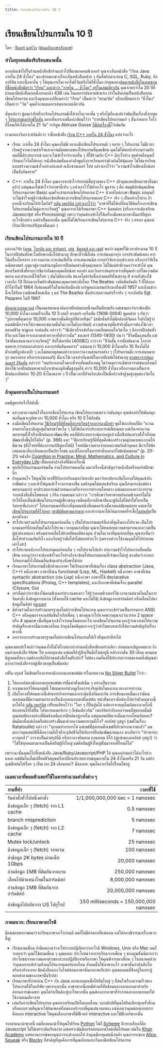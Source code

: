 ```yaml
---
title: เรียนเขียนโปรแกรมใน 10 ปี
---
```


# เรียนเขียนโปรแกรมใน 10 ปี

โดย : [ปีเตอร์ นอร์วิก][Peter-Norvig] ([ต้นฉบับภาษาอังกฤษ][original])

### ทำไมทุกคนต้องรีบร้อนขนาดนั้น

ลองเดินเข้าไปในร้านหนังสือซักร้านแล้วไปที่แผนกคอมพิวเตอร์ คุณจะเห็นหนังสือ "เรียน Java ภายใน 24 ชั่วโมง" มองซ้ายมองขวาก็จะเห็นหนังสือคล้าย ๆ กันที่พร้อมจะสอน C, SQL, Ruby, อัลกอริทึม และเนื้อหาอื่น ๆ ให้คุณภายในเวลาไม่กี่วันหรือไม่กี่ชั่วโมง ถ้าคุณลอง[ค้นหาหนังสือในอเมซอนที่ชื่อหนังสือมีคำว่า “เรียน” และคำว่า “ภายใน ... ชั่วโมง” อยู่ในเล่มเดียวกัน][amazon-book-search] คุณจะพบว่าใน 20 ปีที่ผ่านมามีหนังสือแบบนี้ออกมาถึง 436 เล่ม ในผลการค้นหาหน้าแรก เก้าในสิบเล่มเป็นหนังสือสอนเขียนโปรแกรม และถึงคุณลองเปลี่ยนคำว่า “เรียน” เป็นคำว่า “สอน/หัด” หรือเปลี่ยนคำว่า “ชั่วโมง” เป็นคำว่า “วัน” คุณก็จะพบผลการค้นหาแบบเดียวกัน

นั่นแปลว่า ผู้คนเร่งรีบที่จะเรียนโปรแกรมมิ่งให้จบในเวลาสั้น ๆ หรือไม่ก็คงแปลว่ามันเป็นเรื่องที่ง่ายสุด ๆ [โปรแกรมเมอร์เฟไลสัน][felleisen-site] มองเห็นกระแสนี้และเขียนไว้ว่า “การเขียนโปรแกรมแย่ ๆ นั้นง่ายมาก ไอโง่ที่ไหนก็ทำได้ภายใน 21 วัน” การ์ตูน Abtruse Goose [ก็มีล้อเรื่องนี้][abtruse-goose-joke]ไว้เช่นกัน

เรามาลองวิเคราะห์กันดีกว่า ว่าชื่อหนังสือ [เรียน C++ ภายใน 24 ชั่วโมง][cpp-in-24-hours-amazon-link] แปลว่าอะไร

- เรียน: ภายใน 24 ชั่วโมง คุณคงไม่มีเวลาลงมือเขียนโปรแกรมดี ๆ หลาย ๆ โปรแกรม ไม่มีเวลาเรียนรู้จากความสำเร็จและความผิดพลาดของโปรแกรมที่คุณเขียน คุณไม่ได้พบปะทำงานร่วมกับคนที่มีประสบการณ์ และจะไม่เข้าใจว่าระบบอื่น ๆ ที่ใช้ร่วมกับ C++ มีอะไรบ้าง สุดท้ายคือคุณก็เรียนอะไรไม่ได้เยอะ หนังสือเล่มนั้นคงกำลังพูดถึงการเรียนอย่างผิวเผินให้คุ้นเคย ไม่ใช่ดารเรียนแบบสร้างความเข้าใจอย่างถ่องแท้ อเล็กซานเดอร์ โปป กล่าวเอาไว้ว่า "ความเข้าใจเพียงเล็กน้อยเป็นสิ่งอันตราย"

- C++: ภายใน 24 ชั่วโมง คุณอาจจะเข้าใจวัยกรณ์พื้นฐานของ C++ (ถ้าคุณเคยเขียนภาษาอื่นมาแล้ว) แต่คุณคงไม่เข้าใจว่าภาษานี้จริง ๆ แล้วเอาไว้ใช้ทำอะไร พูดง่าย ๆ คือ สมมุติปกติคุณเขียนโปรแกรมภาษา Basic คุณก็จะสามารถเขียนโปรแกรม C++ ด้วยสไตล์ภาษา Basic แต่คุณก็จะไม่เข้าใจอยู่ดีว่าข้อดีและข้อเสียของการเขียนโปรแกรมแบบ C++ จริง ๆ เป็นอย่างไรบ้าง ถ้าแบบนี้จะเรียนไปทำไมกัน? [อลัน เพอร์ลิส กล่าวเอาไว้ว่า][alan-perlis-epigrams] “ภาษาที่ไม่ได้เปลี่ยนวิธีคิดเรื่องการเขียนโปรแกรมนั้นไม่คู่ควรจะเรียนรู้” คุณอาจจะได้เรียนภาษา C++ นิดหน่อย (หรืออาจจะต้องเรียน Javascript หรือ Processing) เพราะว่าคุณต้องเข้าไปใช้เครื่องมือของภาษานั้นแก้ปัญหาอะไรซักอย่าง แต่ถ้าเป็นแบบนั้น คุณก็ไม่ได้เรียนการเขียนโปรแกรม C++ จริง ๆ หรอก คุณแค่เรียนวิธีการแก้ปัญหานั้นเฉย ๆ

### เรียนเขียนโปรแกรมภายใน 10 ปี

ผลงานวิจัย ([บลูม][bloom-bibl], [ไบรอัน และ ฮาร์เธอร์][brian-bibl], [เฮส][hayes-bibl], [ซิมอนส์ และ เชส][simmons-bibl]) พบว่า มนุษย์ใช้เวลาประมาณ 10 ปีในการฝึกฝนทักษะใดทักษะหนึ่งให้ชำนาญ ทักษะที่ว่านี้ก็เช่น การเล่นหมากรุก การประพันธ์เพลง การใช้เครื่องโทรสาร การวาดภาพ การเล่นเปียโน การเล่นเทนนิส การทำวิจัยระบบประสาท หรือการวิจัยในคณิตศาสตร์ กุญแจสู่ความชำนาญคือการฝึกฝนอย่างมีจุดมุ่งหมาย ไม่ใช่แค่ทำซ้ำจนกว่าจะทำได้ คุณต้องเริ่มทำสิ่งที่ยากกว่าขีดจำกัดของคุณเล็กน้อย ลองทำ และวิเคราะห์ผลระหว่างที่คุณทำ แก้ไขความผิดพลาด และทำแบบนี้ไปเรื่อย ๆ มันไม่มีทางลัด ขนาดโมซาร์ตซึ่งเก่งดนตรีตั้งแต่อายุ 4 ขวบยังต้องใช้เวลาอีก 13 ปีก่อนจะเริ่มประพันธ์เพลงคุณภาพระดับโลก The Beatles วงฮิตติดอันดับ 1 ที่ได้ออกทีวีโชว์ในปี 1964 ก็เล่นดนตรีในไนท์คลับเมืองลิเวอร์พูลและแฮมเบิร์กมาตั้งแต่ปี 1957 และถึงแม้วงนี้จะได้รับความนิยมตั้งแต่เนิ่น ๆ แต่ The Beatles นั้นประสบความสำเร็จจริง ๆ จากอัลบัม Sgt. Peppers ในปี 1967

[มัลคอม แกลดเวลล์][malcolm-book] เป็นคนเสนอแนวคิดการฝึกฝนแบบนี้จนเป็นที่ยอมรับ แต่เขามองว่าเราต้องฝึก 10,000 ชั่วโมง แทนที่จะเป็น 10 ปี เฮนรี่ คาเธอร์-เบร็ตสัน (1908-2004) พูดคล้าย ๆ กันว่า "รูปภาพที่คุณถ่าย 10,000 ภาพแรกนั้นคือรูปที่ห่วยที่สุด" (สมัยนั้นยังไม่มีกล้องดิจิตอล จึงยังไม่รู้ว่าคนสมัยนี้อาจจะได้ภาพเยอะขนาดนั้นในเวลาไม่ถึงอาทิตย์) ความชำนาญที่แท้จริงนั้นอาจต้องใช้เวลาตลอดชีวิต ซามูเอล จอห์นสัน กล่าวว่า "วิธีเดียวที่จะเข้าถึงความเยี่ยมยอดในวิชาใด ๆ คือการฝึกฝนทั้งชีวิต และไม่ควรจะแลกมาด้วยราคาที่ต่ำกว่านั้น" ชอเซอร์ (1340-1400) บ่นว่า "ชีวิตนั้นแสนสั้น แต่วิชานั้นแสนนานกว่าจะเรียนรู้" ฮิปโปเครติส (400BC) กว่าวว่า "ชีวิตสั้น การฝึกฝนนาน โอกาสหดหาย การทดลองลำบาก และการตัดสินคนยาก" แน่นอนว่า 10,000 ชั่วโมงหรือ 10 ปีคงไม่ใช่ตัวเลขที่ถูกต้องเป้ะ ๆ คงไม่สมเหตุสมผลถ้าจะบอกว่าความสามารถต่าง ๆ (โปรแกรมมิ่ง การเล่นหมากรุก หมากฮอส หรือการเล่นดนตรี) นั้นจะใช้เวลาเท่ากันพอดีในการฝึกฝนให้ชำนาญ [ศาสตราจารย์แอนเดอร์ อิริคสัน][ericsson-amazon] กล่าวว่า "ผมประหลาดใจมากที่จากที่ผมสังเกตดู ไม่ว่าคนเราจะมีพรสวรรค์ขนาดไหนก็ต้องใช้เวลาฝึกฝนมหาศาลถึงจะชำนาญถึงขั้นสูงสุดได้ คำว่า 10,000 ชั่วโมง หรืออาจมองเป็นการฝึกฝนอาทิตย์ละ 10-20 ชั่วโมงหลาย ๆ ปี เป็นเวลาที่อัจฉริยะต้องใช้เพื่อก้าวเข้าสู่จุดสูงสุดของวิชาใด ๆ"

### ถ้าคุณอยากเป็นโปรแกรมเมอร์

ผมมีสูตรสำเร็จให้ดังนี้:

- แสวงหาความสนใจในการเขียนโปรแกรม เขียนโปรแกรมเพราะว่ามันสนุก คุณต้องทำให้มันสนุกพอที่คุณจะอุทิศเวลา 10,000 ชั่วโมง หรือ 10 ปี ให้กับมัน
- ลงมือเขียนโปรแกรม [วิธีเรียนรู้ที่ดีที่สุดคือการเรียนรู้จากการลงมือทำ][learning-by-doing] พูดให้ละเอียดก็คือ "ความสามารถในระดับสูงสุดในสาขาวิชาใด ๆ ไม่ได้เกิดจากประสบการณ์ที่ผ่านพบ แต่เกิดจากความพยายามตั้งใจที่จะฝึกฝนและพัฒนาขึ้น คนที่มีประสบการณ์มากอยู่แล้วเมื่อฝึกฝนอย่างตั้งใจก็ย่อมพัฒนายิ่งขึ้นไปได้อีก" (p. 366) และ "วิธีการเรียนรู้ที่ดีที่สุดคือต้องสร้างจุดมุ่งหมายของงานให้ชัดเจน (ตั้งโจทย์ที่ต้องการแก้ปัญหาให้ดี) โจทย์มีความยากง่ายเหมาะสมกับตัวบุคคล มีการให้ข้อเสนอแนะที่ละเอียดและเป็นประโยชน์ และมีโอกาสในการทำซ้ำและแก้ไขข้อผิดพลาด" (p. 20-21) หนังสือ [Cognition in Practice: Mind, Mathematics, and Culture in Everyday Life][cognition-in-practice-book] เป็นแหล่งอ้างอิงที่ดีของเรื่องนี้
- คุยกับโปรแกรมเมอร์คนอื่น อ่านโปรแกรมคนอื่น ผมว่าเรื่องนี้สำคัญกว่าหนังสือหรือคอร์สฝึกซะอีก
- ถ้าคุณสนใจ ให้คุณใช้เวลาสี่ปีกับการเรียนมหาวิทยาลัย มหาวิทยาลัยจะเปิดโอกาสให้คุณเข้าถึงอาชีพต่าง ๆ และทำให้คุณเข้าใจวงการมากขึ้น แต่ถ้าคุณไม่ชอบเข้าเรียน คุณก็สามารถ(แต่ต้องพยายามมาก) หาประสบการณ์ด้วยตนเองหรือจากการทำงานโดยตรง แต่ผมบอกเลยว่าการอ่านจากหนังสือนั้นไม่พอแน่ ๆ อิริค เรดมอนด์ กล่าวว่า "การศึกษาวิทยาศาสตร์คอมพิวเตอร์ไม่ได้ทำให้ใครเป็นนักขียนโปรแกรมผู้เชี่ยวชาญ เหมือนที่การศึกษาสีและพู่กันไม่ได้ทำให้ใครเป็นจิตรกรที่เก่งกาจ" โปรแกรมเมอร์ที่เก่งที่สุดคนหนึ่งที่ผมเคยจ้างนั้นจบแค่มัธยมปลาย แต่เขาได้[เขียนโปรแกรมที่ดี][xemacs][ไว้เยอะ][firefox] [เขามีผู้ติดตามมากมาย][alt-fan-jwz] และทำงานหาได้เงินมากพอที่จะซื้อ[ไนท์คลับ][dna-nightclub]เป็นของตัวเอง
- ทำโปรเจคร่วมกับโปรแกรมเมอร์คนอื่น ๆ เป็นโปรแกรมเมอร์ที่เก่งที่สุดในบางโปรเจค เป็นโปรแกมเมอร์ที่อ่อนที่สุดในอีกโปรเจค เวลาคุณเก่งที่สุด คุณจะได้ทดสอบความสามารถและความเป็นผู้นำของตนเอง พร้อมนำคนอื่นไปด้วยทัศนคติของคุณ ส่วนในเวลาที่คุณอ่อนที่สุด คุณจะเห็นว่ามือโปรทำงานกันยังไง และเรียนรู้ว่ามือโปรไม่ชอบทำอะไร (เพราะเค้าจะใช้งานคุณให้ไปทำแทนเค้าไงล่ะ)
- ทำโปรเจคหลังจากโปรแกรมเมอร์คนอื่น ๆ จบโปรเจคไปแล้ว ทำความเข้าใจโปรแกรมที่คนอื่นเขียน ลองดูว่าเราจะต้องเข้าใจอะไรบ้างถึงจะซ่อมโปรแกรมตอนที่เจ้าของไม่อยู่ ลองคิดว่าจะออกโปรแกรมยังไงให้คนอื่นเข้ามาบำรุงรักษาได้ง่าย
- เรียนภาษาโปรแกรมมื่งซักห้าหกภาษา ให้เรียนภาษาที่เน้นเรื่อง class abstraction (Java, C++) หนึ่งภาษา ภาษาที่เน้น functional (Lisp, ML, Haskell) หนึ่งภาษา ภาษาที่เน้น syntactic abstraction (เช่น Lisp) หนึ่งภาษา ภาษาที่ใช้ declarative specifications (Prolog, C++ templates), และอีกภาษาที่เน้นเรื่อง parallel (Closure, Go)
- อย่าลืมคำว่าเราต้องใช้คอมพิวเตอร์ทำงานของเรา ให้รู้ว่าคอมพิวเตอร์ใช้เวลานานขนาดไหนในการรันคำสั่ง ดึงข้อมูลจากแรม (ทั้งแบบใช้ cache และไม่ใช้) ดึงข้อมูลจากฮาร์ดดิสก์ หรือเลื่อนไปหาข้อมูลในดิสก์ ([ดูเฉลย][computation-speed-ans])
- มีส่วนร่วมในการสร้างมาตรฐานสไตล์การเขียนโปรแกรม คุณอาจจะเข้าร่วมเป็นกรรมการ ANSI C++ หรือคุณอาจจะแค่ตัดสินใจกับเพื่อน ๆ ของคุณว่าโปรเจคพวกคุณจะเว้นวรรค 2 space หรือ 4 space เพื่อที่คุณจะเข้าใจว่าคนอื่นชอบอะไรเวลาเขียนโปรแกรม และรู้ว่าพวกเขาให้ความสำคัญเรื่องพวกนี้มากขนาดไหน ถ้าคุณโชคดีคุณอาจจะรู้ว่าทำไมพวกเขาถึงให้ความสำคัญกับเรื่องพวกนี้
- ออกจากการสร้างมาตรฐานสไตล์การเขียนโปรแกรมให้เร็วที่สุดเท่าที่ทำได้

คุณคงพอเข้าใจแล้วว่าคุณคงไปไม่ได้ไกลมากถ้าอ่านหนังสือเพียงอย่างเดียว ก่อนผมจะมีลูกคนแรก ถึงผมอ่านหนังสือ How To แทบทุกเล่ม แต่ผมก็ยังรู้สึกเป็นมือใหม่อยู่ดี หลักจากนั้น 30 เดือน ตอนผมมีลูกคนที่สอง ผมต้องกลับไปอ่านหนังสือใหม่รึเปล่า? ไม่ต้อง ผมก็แค่ใช้ประสบการณ์ของผมซึ่งมีคุณค่ามากกว่าหนังสือจากผู้เชี่ยวชาญเป็นพันหน้า

เฟร็ด บรุคส์ ได้เขียนเรื่องการหานักออกแบบซอฟต์แวร์ในบทความ [No Silver Bullet][no-silver-bullet] ไว้ว่า :
1. ให้ออกค้นหานักออกแบบซอฟต์แวร์ชั้นนำตั้งแต่เนิ่น ๆ อย่างเป็นระบบ
2. หาเมนเทอร์ให้คนกลุ่มนี้ ให้เมนเทอร์ช่วยดูเรื่องการเจริญเติบโตและแนวทางการทำงาน
3. เปิดโอกาสให้คนพวกนี้เข้ามาทำกิจกรรมและกระตุ้นซึ่งกันและกัน
การเขียนแบบนี้มองว่ามีคนหลายคนที่มีความสามารถจะเป็นนักออกแบบมาตั้งแต่ต้น หน้าที่ของเราคือต้องไปคว้าตัวคนพวกนี้มาให้ได้ [อลัน เพอร์ลิส][alan-perlis-epigrams] เปรียบเทียบไว้ว่า "ใคร ๆ ก็ปั้นปูนได้ แต่หากจะหยุดไมเคิลแองเจลโลนี่ต้องสอนให้ไม่ปั้น โปรแกรมเมอร์เก่ง ๆ ก็เช่นเดียวกัน" เพอร์ลิสกำลังบอกว่าคนที่สุดยอดนั้นมีคุณสมบัติบางอย่างที่มีพลังเหนือการฝึกฝนอยู่ภายใน แต่คุณสมบัติพวกนั้นมาจากไหนกันหละ? มันมีมาตั้งแต่เกิดหรือต้องสร้างขึ้นมาด้วยความพยายามตั้งใจ? ออกัสต์ กุสตูว์ (เชฟในเรื่อง Ratatouille) กล่าวว่า "ทุกคนทำอาหารได้ แต่เชฟที่สุดยอดคือเชฟที่ปราศจากความกลัว" ผมมองว่าคุณสมบัตินี้คือความตั้งใจที่จะอุทิศชีวิตให้กับการฝึกฝนพัฒนาตนเอง บางทีคำว่า "ปราศจากความกลัว" อาจจะเป็นคำสรุปที่ดี หรือเราอาจยึดตาม แอนทอน อีโก้ (คู่แข่งของออกัสต์ กุสตูว์) ว่า "ไม่ใช่ทุกคนสามารถเป็นศิลปินผู้ยิ่งใหญ่ แต่ศิลปินผู้ยิ่งใหญ่นั้นมาจากที่ไหนก็ได้"

เพราะฉะนั้นคุณก็ไปซื้อหนังสือ Java/Ruby/Javascript/PHP ได้ คุณคงอ่านแล้วได้อะไรบ้างแหละ แต่มันก็คงไม่เปลี่ยนชีวิตคุณหรือเปลี่ยนประสบการณ์คุณภายใน 24 ชั่วโมงหรือ 21 วัน แต่ถ้าคุณฝึกฝนไปเรื่อย ๆ เป็นเวลา 24 เดือนหละ? นั่นแหละ คุณก็คงจะเริ่มไปไหนได้อยู่

### เฉลยเวลาที่คอมพิวเตอร์ใช้ในดารคำนวณคำสั่งต่าง ๆ

| งานที่ทำ | เวลาที่ใช้
|:--- | ---:|
รันคำสั่งทั่วไปหนึ่งคำสั่ง | 1/1,000,000,000 sec = 1 nanosec
ดึงข่อมูลเล็ก ๆ (fetch) จาก L1 cache | 0.5 nanosec
branch misprediction | 5 nanosec
ดึงข่อมูลเล็ก ๆ (fetch) จาก L2 cache | 7 nanosec
Mutex lock/unlock | 25 nanosec
ดึงข่อมูลเล็ก ๆ (fetch) จากแรม | 100 nanosec
ส่งข้อมูล 2K bytes ผ่านเน็ท 1Gbps | 20,000 nanosec
อ่านข้อมูล 1MB ที่ติดกันจากแรม | 250,000 nanosec
เลื่อนไปตำแหน่งใหม่ในฮาร์ดดิสก์ | 8,000,000 nanosec
อ่านข้อมูล 1MB ที่ติดกันจากฮาร์ดดิสก์ | 20,000,000 nanosec
ส่งข้อมูลไปกลับจาก US ไปยุโรป | 150 milliseconds = 150,000,000 nanosec

### ภาคผนวก: เรียนภาษาอะไรดี
มีคนชอบมาถามผมว่าจะเรียนภาษาอะไรก่อนดี ผมก็ไม่มีคำตอบที่แน่นอน แต่ให้ลองพิจารณาเรื่องพวกนี้ดู:

- เรียนตามเพื่อน ถ้ามีคนถามว่าจะให้ระบบปฏิบัตรการอะไรดี Windows, Unix หรือ Mac ผมก็จะตอบว่า คุณก็ใช้ตามเพื่อน ๆ คุณแหละ ประโยชน์จากการเรียนจากเพื่อน ๆ ของคุณนั้นมีมากกว่าประโยชน์จากความแตกต่างของระบบปฏิบัติการหรือภาษา ให้คุณพิจารณาเพื่อน ๆ ในอนาคตด้วยว่าคุณอยากเข้าร่วมสังคมโปรแกรมเมอร์แบบไหน สังคมนั้นใช้ภาษาอะไร ภาษานั้นกำลังเติบโตหรือกำลังจะตาย มีหนังสือและเว็บไซต์สอนภาษานั้นเยอะพอรึเปล่า คุณชอบคนที่สิงอยู่ในกระทู้ตอบคำถามของภาษานั้นรึเปล่า
- เรียนภาษาที่ง่ายก่อน C++ กับ Java ออกแบบมาเพื่อให้ทีมใหญ่ ๆ ที่สนใจเรื่องความเร็วของโปรแกรมใช้ในบริษัท เพราะแบบนั้น ภาษาพวกนี้เลยมีส่วนที่ซับซ้อนและออกแบบมาสำหรับสถานการณ์เฉพาะ คุณไม่จำเป็นต้องรู้อะไรพวกนั้น คุณต้องการภาษาที่จำง่ายและออกแบบมาให้ใช้งานคนเดียวง่าย
- เล่นกับการเขียนโปรแกรม คุณอยากเรียนเปียโนแบบไหน: แบบปกติที่คุณได้ยินเสียงทุกครั้งที่กด หรือแบบรวมที่คุณจะได้ยินเพลงทั้งเพลงหลังจากที่คุณเล่นจบเพลง แน่นอนว่าคุณชอบแบบแรก คือแบบ interactive ให้คุณเลือกภาษาที่มีฟีเจอร์ interactive และใช้ฟีเจอร์พวกนั้น


จากคำแนะนำพวกนี้ ผมก็คงแนะนำให้คุณไปเรียน [Python][python] ไม่ก็ [Scheme][scheme] อีกทางเลือกก็คือ Javascript ไม่ใช่เพราะมันเรียนง่าย แต่เพราะมันมีคอร์สสอนออนไลน์เต็มไปหมด เช่นใน [Khan Academy][javascript-khan-academy] แต่สถานการณ์ของคุณอาจจะต่างออกไป ถ้าคุณมีอายุแค่หนึ่งหลัก คุณอาจจะชอบ [Alice][alice], [Squeak][squeak] หรือ [Blocky][blocky] ที่สำคัญที่สุดคือการที่คุณเลือกและเริ่มลงมือเขียนโปรแกรม

[Peter-Norvig]: http://norvig.com/index.html
[original]: http://norvig.com/21-days.html
[amazon-book-search]: http://www.amazon.com/gp/search/ref=sr_adv_b/?search-alias=stripbooks&unfiltered=1&field-keywords=&field-author=&field-title=teach+yourself+hours&field-isbn=&field-publisher=&node=&field-p_n_condition-type=&field-feature_browse-bin=&field-subject=&field-language=&field-dateop=After&field-datemod=&field-dateyear=2000&sort=relevanceexprank&Adv-Srch-Books-Submit.x=16&Adv-Srch-Books-Submit.y=5
[felleisen-site]: http://felleisen.org/matthias/
[abtruse-goose-joke]: https://abstrusegoose.com/249
[cpp-in-24-hours-amazon-link]: https://www.amazon.com/Sams-Teach-Yourself-Hours-5th/dp/0672333317/ref=sr_1_6?s=books&ie=UTF8&qid=1412708443&sr=1-6&keywords=learn+c%2B%2B+days
[alan-perlis-epigrams]: http://pu.inf.uni-tuebingen.de/users/klaeren/epigrams.html
[bloom-bibl]: http://www.amazon.com/exec/obidos/ASIN/034531509X/
[brian-bibl]: http://norvig.com/21-days.html#bh
[hayes-bibl]: https://www.amazon.com/exec/obidos/ASIN/0805803092
[simmons-bibl]: http://norvig.com/21-days.html#sc
[malcolm-book]: https://www.amazon.com/Outliers-Story-Success-Malcolm-Gladwell/dp/0316017922
[ericsson-amazon]: https://www.amazon.com/K.-Anders-Ericsson/e/B000APB8AQ/ref=dp_byline_cont_book_1
[learning-by-doing]: http://www.engines4ed.org/hyperbook/nodes/NODE-120-pg.html
[cognition-in-practice-book]: https://www.amazon.com/exec/obidos/ASIN/0521357349
[xemacs]: http://www.xemacs.org/
[firefox]: http://www.mozilla.org/
[alt-fan-jwz]: http://groups.google.com/groups?q=alt.fan.jwz&meta=site%3Dgroups
[dna-nightclub]: http://en.wikipedia.org/wiki/DNA_Lounge
[computation-speed-ans]:https://ssantichaivekin.github.io/essay-th-translation/norvig-21-days#เฉลยเวลาที่ใช้ในการคำนวณในเครื่องคอมปกติ
[no-silver-bullet]: http://en.wikipedia.org/wiki/No_Silver_Bullet
[python]: https://www.python.org
[scheme]: https://schemers.org
[javascript-khan-academy]: https://www.khanacademy.org/computing/computer-programming/programming
[alice]: http://alice.org/
[squeak]: http://www.squeak.org/
[blocky]: https://blockly-demo.appspot.com/static/apps/index.html
